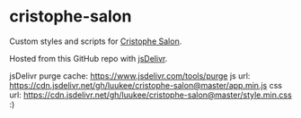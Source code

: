 # cristophe-salon

Custom styles and scripts for [Cristophe Salon](https://www.cristophe.com/).

Hosted from this GitHub repo with [jsDelivr](https://www.jsdelivr.com/github).

jsDelivr purge cache: https://www.jsdelivr.com/tools/purge
js url:
https://cdn.jsdelivr.net/gh/luukee/cristophe-salon@master/app.min.js
css url:
https://cdn.jsdelivr.net/gh/luukee/cristophe-salon@master/style.min.css
:)
